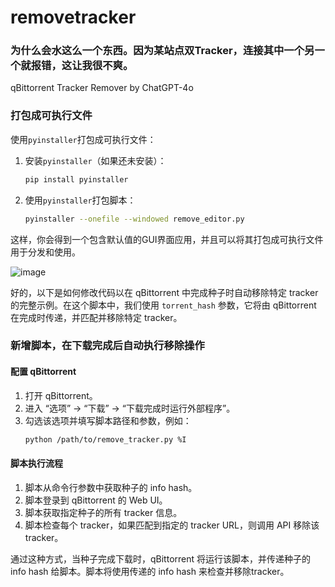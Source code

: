 # removetracker
### 为什么会水这么一个东西。因为某站点双Tracker，连接其中一个另一个就报错，这让我很不爽。
qBittorrent Tracker Remover by ChatGPT-4o

### 打包成可执行文件
使用`pyinstaller`打包成可执行文件：

1. 安装`pyinstaller`（如果还未安装）：
   ```sh
   pip install pyinstaller
   ```

2. 使用`pyinstaller`打包脚本：
   ```sh
   pyinstaller --onefile --windowed remove_editor.py
   ```

这样，你会得到一个包含默认值的GUI界面应用，并且可以将其打包成可执行文件用于分发和使用。

![image](https://github.com/AisukaYuki/removetracker/assets/17586327/f586edda-8b75-46a5-807b-6eb3954a9cd5)

好的，以下是如何修改代码以在 qBittorrent 中完成种子时自动移除特定 tracker 的完整示例。在这个脚本中，我们使用 `torrent_hash` 参数，它将由 qBittorrent 在完成时传递，并匹配并移除特定 tracker。

### 新增脚本，在下载完成后自动执行移除操作

#### 配置 qBittorrent

1. 打开 qBittorrent。
2. 进入 “选项” -> “下载” -> “下载完成时运行外部程序”。
3. 勾选该选项并填写脚本路径和参数，例如：
   ```sh
   python /path/to/remove_tracker.py %I
   ```

#### 脚本执行流程

1. 脚本从命令行参数中获取种子的 info hash。
2. 脚本登录到 qBittorrent 的 Web UI。
3. 脚本获取指定种子的所有 tracker 信息。
4. 脚本检查每个 tracker，如果匹配到指定的 tracker URL，则调用 API 移除该 tracker。

通过这种方式，当种子完成下载时，qBittorrent 将运行该脚本，并传递种子的 info hash 给脚本。脚本将使用传递的 info hash 来检查并移除tracker。
